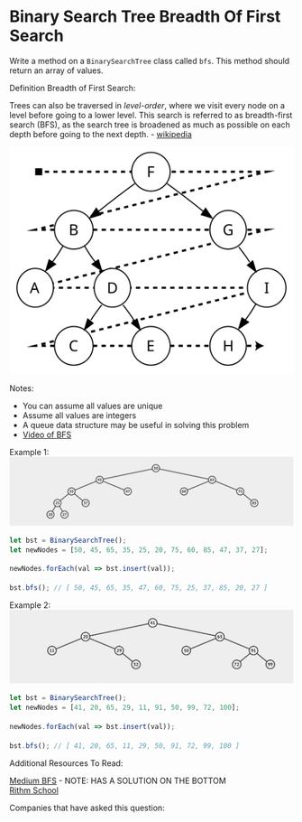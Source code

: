 # Binary Search Tree Breadth Of First Search

Write a method on a `BinarySearchTree` class called `bfs`. This method should return an array of values.

Definition Breadth of First Search:

Trees can also be traversed in *level-order*, where we visit every node on a level before going to a lower level. This search is referred to as breadth-first search (BFS), as the search tree is broadened as much as possible on each depth before going to the next depth. - [wikipedia](https://en.wikipedia.org/wiki/Tree_traversal)

![Binary Search Tree - Breadth Of First Search](../_images/bfs-bst.svg)

Notes:

- You can assume all values are unique
- Assume all values are integers
- A queue data structure may be useful in solving this problem
- [Video of BFS](https://www.youtube.com/watch?v=9AEFRkI2SHA)

Example 1: 
![Binary Search Tree](../_images/bst-traversal-one.png)
```js
let bst = BinarySearchTree();
let newNodes = [50, 45, 65, 35, 25, 20, 75, 60, 85, 47, 37, 27];

newNodes.forEach(val => bst.insert(val));

bst.bfs(); // [ 50, 45, 65, 35, 47, 60, 75, 25, 37, 85, 20, 27 ]
```

Example 2:
![Binary Search Tree](../_images/bst-traversal-two.png)
```js
let bst = BinarySearchTree();
let newNodes = [41, 20, 65, 29, 11, 91, 50, 99, 72, 100];

newNodes.forEach(val => bst.insert(val));

bst.bfs(); // [ 41, 20, 65, 11, 29, 50, 91, 72, 99, 100 ]
```

Additional Resources To Read:

[Medium BFS](https://medium.com/basecs/breaking-down-breadth-first-search-cebe696709d9) - NOTE: HAS A SOLUTION ON THE BOTTOM <br/>
[Rithm School](https://www.rithmschool.com/courses/javascript-computer-science-fundamentals/binary-search-trees-traversal)

Companies that have asked this question: